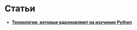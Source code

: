 # Статьи

* ****[**Технологии, которые вдохновляют на изучение Python**](https://3dnews.ru/957576)****
